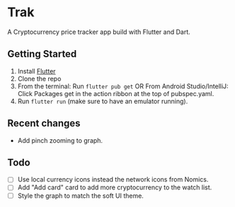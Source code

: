 # Trak

A Cryptocurrency price tracker app build with Flutter and Dart.

## Getting Started

1. Install [Flutter](https://flutter.io)
2. Clone the repo
3. From the terminal: Run `flutter pub get` OR 
   From Android Studio/IntelliJ: Click Packages get in the action ribbon at the top of pubspec.yaml.
4. Run `flutter run` (make sure to have an emulator running).

## Recent changes
- Add pinch zooming to graph.
## Todo

- [ ] Use local currency icons instead the network icons from Nomics.
- [ ] Add "Add card" card to add more cryptocurrency to the watch list.
- [ ] Style the graph to match the soft UI theme.

